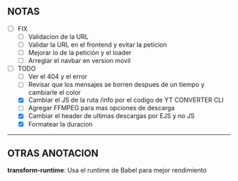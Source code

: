 ## NOTAS

- [ ] FIX
  - [ ] Validacion de la URL
  - [ ] Validar la URL en el frontend y evitar la peticion
  - [ ] Mejorar lo de la petición y el loader
  - [ ] Arreglar el navbar en version movil

- [ ] TODO
  - [ ] Ver el 404 y el error
  - [ ] Revisar que los mensajes se borren despues de un tiempo y cambiarle el color
  - [x] Cambiar el JS de la ruta /info por el codigo de YT CONVERTER CLI
  - [ ] Agregar FFMPEG para mas opciones de descarga
  - [x] Cambiar el header de ultimas descargas por EJS y no JS
  - [x] Formatear la duracion

----------------------------------------------

## OTRAS ANOTACION

**transform-runtime**: Usa el runtime de Babel para mejor rendimiento